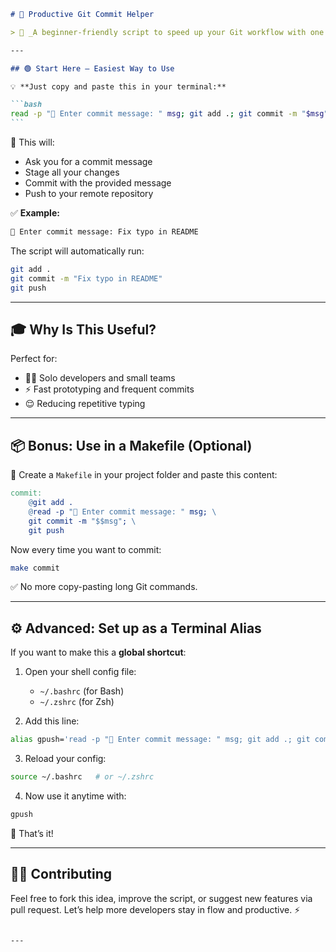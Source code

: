 ````markdown
# 🚀 Productive Git Commit Helper

> 🧰 _A beginner-friendly script to speed up your Git workflow with one simple command!_

---

## 🟢 Start Here — Easiest Way to Use

💡 **Just copy and paste this in your terminal:**

```bash
read -p "📨 Enter commit message: " msg; git add .; git commit -m "$msg"; git push
```
````

🔹 This will:

- Ask you for a commit message
- Stage all your changes
- Commit with the provided message
- Push to your remote repository

✅ **Example:**

```bash
📨 Enter commit message: Fix typo in README
```

The script will automatically run:

```bash
git add .
git commit -m "Fix typo in README"
git push
```

---

## 🎓 Why Is This Useful?

Perfect for:

- 👨‍💻 Solo developers and small teams
- ⚡ Fast prototyping and frequent commits
- 😌 Reducing repetitive typing

---

## 📦 Bonus: Use in a Makefile (Optional)

🧱 Create a `Makefile` in your project folder and paste this content:

```makefile
commit:
	@git add .
	@read -p "📨 Enter commit message: " msg; \
	git commit -m "$$msg"; \
	git push
```

Now every time you want to commit:

```bash
make commit
```

✅ No more copy-pasting long Git commands.

---

## ⚙️ Advanced: Set up as a Terminal Alias

If you want to make this a **global shortcut**:

1. Open your shell config file:

   - `~/.bashrc` (for Bash)
   - `~/.zshrc` (for Zsh)

2. Add this line:

```bash
alias gpush='read -p "📨 Enter commit message: " msg; git add .; git commit -m "$msg"; git push'
```

3. Reload your config:

```bash
source ~/.bashrc   # or ~/.zshrc
```

4. Now use it anytime with:

```bash
gpush
```

🚀 That’s it!

---

## 🧑‍💻 Contributing

Feel free to fork this idea, improve the script, or suggest new features via pull request.
Let’s help more developers stay in flow and productive. ⚡

```

---


```
